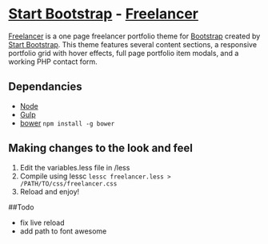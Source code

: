 # [Start Bootstrap](http://startbootstrap.com/) - [Freelancer](http://startbootstrap.com/template-overviews/freelancer/)

[Freelancer](http://startbootstrap.com/template-overviews/freelancer/) is a one page freelancer portfolio theme for [Bootstrap](http://getbootstrap.com/) created by [Start Bootstrap](http://startbootstrap.com/). This theme features several content sections, a responsive portfolio grid with hover effects, full page portfolio item modals, and a working PHP contact form.

## Dependancies
* [Node](http://nodejs.org/)
* [Gulp](http://gulpjs.com/)
* [bower](http://bower.io/)
`npm install -g bower`

## Making changes to the look and feel
1. Edit the variables.less file in /less
2. Compile using lessc 
`lessc freelancer.less > /PATH/TO/css/freelancer.css`
3. Reload and enjoy!

##Todo

- fix live reload
- add path to font awesome